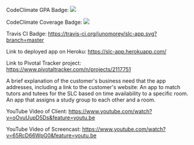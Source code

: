 
CodeClimate GPA Badge: <a href="https://codeclimate.com/github/rails/rails"><img src="https://codeclimate.com/github/rails/rails/badges/gpa.svg" /></a>

CodeClimate Coverage Badge: <a href="https://codeclimate.com/github/junomorey/slc-app/test_coverage"><img src="https://api.codeclimate.com/v1/badges/ba9e5241f42bad1abae2/test_coverage" /></a>

Travis CI Badge: https://travis-ci.org/junomorey/slc-app.svg?branch=master

Link to deployed app on Heroku: https://slc-app.herokuapp.com/

Link to Pivotal Tracker project: https://www.pivotaltracker.com/n/projects/2117751

A brief explanation of the customer's business need that the app addresses, including a link to the customer's website: An app to match tutors and tutees for the SLC based on time availability to a specific room. An app that assigns a study group to each other and a room.

YouTube Video of Client: https://www.youtube.com/watch?v=oOvuUupD5Ds&feature=youtu.be

YouTube Video of Screencast: https://www.youtube.com/watch?v=65RcD66WpG0&feature=youtu.be
